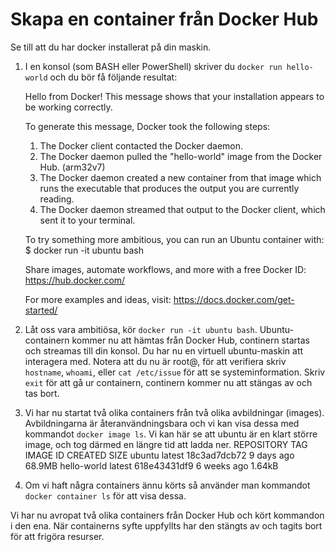 # Skapa  en container från Docker Hub
Se till att du har docker installerat på din maskin.

1. I en konsol (som BASH eller PowerShell) skriver du `docker run hello-world` och du bör få följande resultat:

	Hello from Docker!
	This message shows that your installation appears to be working correctly.
	
	To generate this message, Docker took the following steps:
	 1. The Docker client contacted the Docker daemon.
	 2. The Docker daemon pulled the "hello-world" image from the Docker Hub.
	    (arm32v7)
	 3. The Docker daemon created a new container from that image which runs the
	    executable that produces the output you are currently reading.
	 4. The Docker daemon streamed that output to the Docker client, which sent it
	    to your terminal.
	
	To try something more ambitious, you can run an Ubuntu container with:
	 $ docker run -it ubuntu bash
	
	Share images, automate workflows, and more with a free Docker ID:
	 https://hub.docker.com/
	
	For more examples and ideas, visit:
	 https://docs.docker.com/get-started/
2. Låt oss vara ambitiösa, kör `docker run -it ubuntu bash`. Ubuntu-containern kommer nu att hämtas från Docker Hub, continern startas och streamas till din konsol. Du har nu en virtuell ubuntu-maskin att interagera med. Notera att du nu är root@<container-id>, för att verifiera skriv `hostname`, `whoami`, eller `cat /etc/issue` för att se systeminformation. Skriv `exit` för att gå ur containern, continern kommer nu att stängas av och tas bort.
3. Vi har nu startat två olika containers från två olika avbildningar (images). Avbildningarna är återanvändningsbara och vi kan visa dessa med kommandot `docker image ls`. Vi kan här se att ubuntu är en klart större image, och tog därmed en längre tid att ladda ner.
	REPOSITORY          TAG                 IMAGE ID            CREATED             SIZE
	ubuntu              latest              18c3ad7dcb72        9 days ago          68.9MB
	hello-world         latest              618e43431df9        6 weeks ago         1.64kB
4. Om vi haft några containers ännu körts så använder man kommandot `docker container ls` för att visa dessa.

Vi har nu avropat två olika containers från Docker Hub och kört kommandon i den ena. När containerns syfte uppfyllts har den stängts av och tagits bort för att frigöra resurser.
